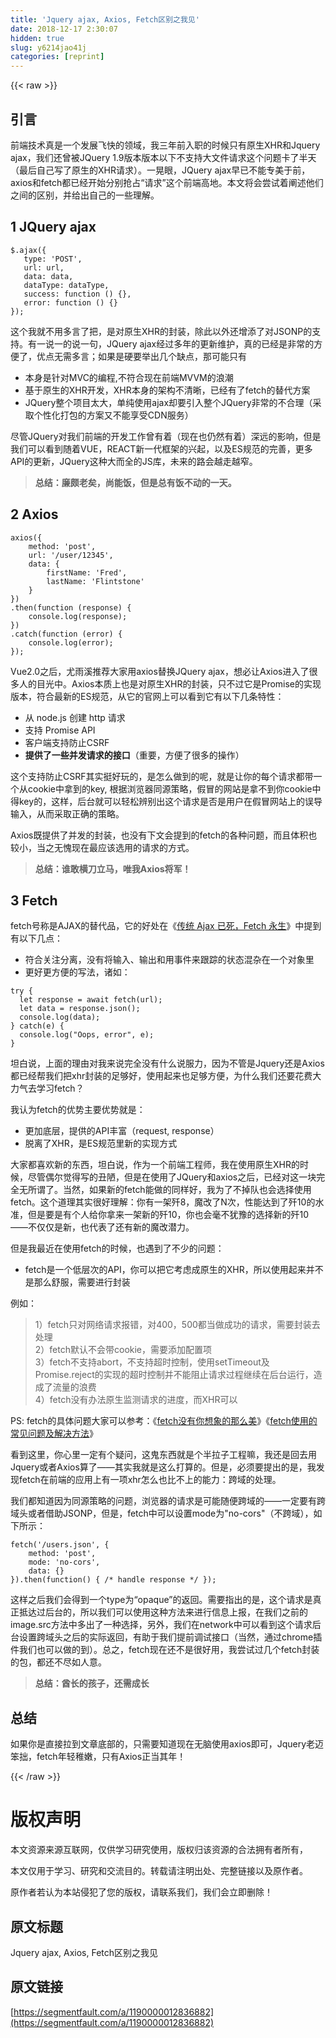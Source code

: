 ```yaml
---
title: 'Jquery ajax, Axios, Fetch区别之我见' 
date: 2018-12-17 2:30:07
hidden: true
slug: y6214jao41j
categories: [reprint]
---
```


{{< raw >}}

                    
<h2 id="articleHeader0">引言</h2>
<p>前端技术真是一个发展飞快的领域，我三年前入职的时候只有原生XHR和Jquery ajax，我们还曾被JQuery 1.9版本版本以下不支持大文件请求这个问题卡了半天（最后自己写了原生的XHR请求）。一晃眼，JQuery ajax早已不能专美于前，axios和fetch都已经开始分别抢占“请求”这个前端高地。本文将会尝试着阐述他们之间的区别，并给出自己的一些理解。</p>
<h2 id="articleHeader1">1 JQuery ajax</h2>
<div class="widget-codetool" style="display:none;">
      <div class="widget-codetool--inner">
      <span class="selectCode code-tool" data-toggle="tooltip" data-placement="top" title="" data-original-title="全选"></span>
      <span type="button" class="copyCode code-tool" data-toggle="tooltip" data-placement="top" data-clipboard-text="$.ajax({
   type: 'POST',
   url: url,
   data: data,
   dataType: dataType,
   success: function () {},
   error: function () {}
});" title="" data-original-title="复制"></span>
      <span type="button" class="saveToNote code-tool" data-toggle="tooltip" data-placement="top" title="" data-original-title="放进笔记"></span>
      </div>
      </div><pre class="hljs lua"><code>$.ajax({
   <span class="hljs-built_in">type</span>: <span class="hljs-string">'POST'</span>,
   url: url,
   data: data,
   dataType: dataType,
   success: <span class="hljs-function"><span class="hljs-keyword">function</span> <span class="hljs-params">()</span></span> {},
   <span class="hljs-built_in">error</span>: <span class="hljs-function"><span class="hljs-keyword">function</span> <span class="hljs-params">()</span></span> {}
});</code></pre>
<p>这个我就不用多言了把，是对原生XHR的封装，除此以外还增添了对JSONP的支持。有一说一的说一句，JQuery ajax经过多年的更新维护，真的已经是非常的方便了，优点无需多言；如果是硬要举出几个缺点，那可能只有</p>
<ul>
<li>本身是针对MVC的编程,不符合现在前端MVVM的浪潮</li>
<li>基于原生的XHR开发，XHR本身的架构不清晰，已经有了fetch的替代方案</li>
<li>JQuery整个项目太大，单纯使用ajax却要引入整个JQuery非常的不合理（采取个性化打包的方案又不能享受CDN服务）</li>
</ul>
<p>尽管JQuery对我们前端的开发工作曾有着（现在也仍然有着）深远的影响，但是我们可以看到随着VUE，REACT新一代框架的兴起，以及ES规范的完善，更多API的更新，JQuery这种大而全的JS库，未来的路会越走越窄。</p>
<blockquote><strong>总结：廉颇老矣，尚能饭，但是总有饭不动的一天。</strong></blockquote>
<h2 id="articleHeader2">2 Axios</h2>
<div class="widget-codetool" style="display:none;">
      <div class="widget-codetool--inner">
      <span class="selectCode code-tool" data-toggle="tooltip" data-placement="top" title="" data-original-title="全选"></span>
      <span type="button" class="copyCode code-tool" data-toggle="tooltip" data-placement="top" data-clipboard-text="axios({
    method: 'post',
    url: '/user/12345',
    data: {
        firstName: 'Fred',
        lastName: 'Flintstone'
    }
})
.then(function (response) {
    console.log(response);
})
.catch(function (error) {
    console.log(error);
});" title="" data-original-title="复制"></span>
      <span type="button" class="saveToNote code-tool" data-toggle="tooltip" data-placement="top" title="" data-original-title="放进笔记"></span>
      </div>
      </div><pre class="hljs scilab"><code>axios({
    method: <span class="hljs-string">'post'</span>,
    url: <span class="hljs-string">'/user/12345'</span>,
    data: {
        firstName: <span class="hljs-string">'Fred'</span>,
        lastName: <span class="hljs-string">'Flintstone'</span>
    }
})
.<span class="hljs-keyword">then</span>(<span class="hljs-function"><span class="hljs-keyword">function</span> <span class="hljs-params">(response)</span> {</span>
    console.<span class="hljs-built_in">log</span>(response);
})
.<span class="hljs-keyword">catch</span>(<span class="hljs-function"><span class="hljs-keyword">function</span> <span class="hljs-params">(error)</span> {</span>
    console.<span class="hljs-built_in">log</span>(<span class="hljs-built_in">error</span>);
});</code></pre>
<p>Vue2.0之后，尤雨溪推荐大家用axios替换JQuery ajax，想必让Axios进入了很多人的目光中。Axios本质上也是对原生XHR的封装，只不过它是Promise的实现版本，符合最新的ES规范，从它的官网上可以看到它有以下几条特性：</p>
<ul>
<li>从 node.js 创建 http 请求</li>
<li>支持 Promise API</li>
<li>客户端支持防止CSRF</li>
<li>
<strong>提供了一些并发请求的接口</strong>（重要，方便了很多的操作）</li>
</ul>
<p>这个支持防止CSRF其实挺好玩的，是怎么做到的呢，就是让你的每个请求都带一个从cookie中拿到的key, 根据浏览器同源策略，假冒的网站是拿不到你cookie中得key的，这样，后台就可以轻松辨别出这个请求是否是用户在假冒网站上的误导输入，从而采取正确的策略。</p>
<p>Axios既提供了并发的封装，也没有下文会提到的fetch的各种问题，而且体积也较小，当之无愧现在最应该选用的请求的方式。</p>
<blockquote><strong>总结：谁敢横刀立马，唯我Axios将军！</strong></blockquote>
<h2 id="articleHeader3">3 Fetch</h2>
<p>fetch号称是AJAX的替代品，它的好处在《<a href="https://github.com/camsong/blog/issues/2" rel="nofollow noreferrer" target="_blank">传统 Ajax 已死，Fetch 永生</a>》中提到有以下几点：</p>
<ul>
<li>符合关注分离，没有将输入、输出和用事件来跟踪的状态混杂在一个对象里</li>
<li>更好更方便的写法，诸如：</li>
</ul>
<div class="widget-codetool" style="display:none;">
      <div class="widget-codetool--inner">
      <span class="selectCode code-tool" data-toggle="tooltip" data-placement="top" title="" data-original-title="全选"></span>
      <span type="button" class="copyCode code-tool" data-toggle="tooltip" data-placement="top" data-clipboard-text="try {
  let response = await fetch(url);
  let data = response.json();
  console.log(data);
} catch(e) {
  console.log(&quot;Oops, error&quot;, e);
}" title="" data-original-title="复制"></span>
      <span type="button" class="saveToNote code-tool" data-toggle="tooltip" data-placement="top" title="" data-original-title="放进笔记"></span>
      </div>
      </div><pre class="hljs haskell"><code><span class="hljs-title">try</span> {
  <span class="hljs-keyword">let</span> response = await fetch(url);
  <span class="hljs-keyword">let</span> <span class="hljs-class"><span class="hljs-keyword">data</span> = response.json();</span>
  console.log(<span class="hljs-class"><span class="hljs-keyword">data</span>);</span>
} catch(e) {
  console.log(<span class="hljs-string">"Oops, error"</span>, e);
}</code></pre>
<p>坦白说，上面的理由对我来说完全没有什么说服力，因为不管是Jquery还是Axios都已经帮我们把xhr封装的足够好，使用起来也足够方便，为什么我们还要花费大力气去学习fetch？</p>
<p>我认为fetch的优势主要优势就是：</p>
<ul>
<li>更加底层，提供的API丰富（request, response）</li>
<li>脱离了XHR，是ES规范里新的实现方式</li>
</ul>
<p>大家都喜欢新的东西，坦白说，作为一个前端工程师，我在使用原生XHR的时候，尽管偶尔觉得写的丑陋，但是在使用了JQuery和axios之后，已经对这一块完全无所谓了。当然，如果新的fetch能做的同样好，我为了不掉队也会选择使用fetch。这个道理其实很好理解：你有一架歼8，魔改了N次，性能达到了歼10的水准，但是要是有个人给你拿来一架新的歼10，你也会毫不犹豫的选择新的歼10——不仅仅是新，也代表了还有新的魔改潜力。</p>
<p>但是我最近在使用fetch的时候，也遇到了不少的问题：</p>
<ul><li>fetch是一个低层次的API，你可以把它考虑成原生的XHR，所以使用起来并不是那么舒服，需要进行封装</li></ul>
<p>例如：</p>
<blockquote>1）fetch只对网络请求报错，对400，500都当做成功的请求，需要封装去处理<br>2）fetch默认不会带cookie，需要添加配置项<br>3）fetch不支持abort，不支持超时控制，使用setTimeout及Promise.reject的实现的超时控制并不能阻止请求过程继续在后台运行，造成了流量的浪费<br>4）fetch没有办法原生监测请求的进度，而XHR可以</blockquote>
<p>PS: fetch的具体问题大家可以参考：《<a href="http://undefinedblog.com/window-fetch-is-not-as-good-as-you-imagined/?utm_source=caibaojian.com" rel="nofollow noreferrer" target="_blank">fetch没有你想象的那么美</a>》《<a href="https://www.cnblogs.com/huilixieqi/p/6494380.html" rel="nofollow noreferrer" target="_blank">fetch使用的常见问题及解决方法</a>》</p>
<p>看到这里，你心里一定有个疑问，这鬼东西就是个半拉子工程嘛，我还是回去用Jquery或者Axios算了——其实我就是这么打算的。但是，必须要提出的是，我发现fetch在前端的应用上有一项xhr怎么也比不上的能力：跨域的处理。</p>
<p>我们都知道因为同源策略的问题，浏览器的请求是可能随便跨域的——一定要有跨域头或者借助JSONP，但是，fetch中可以设置mode为"no-cors"（不跨域），如下所示：</p>
<div class="widget-codetool" style="display:none;">
      <div class="widget-codetool--inner">
      <span class="selectCode code-tool" data-toggle="tooltip" data-placement="top" title="" data-original-title="全选"></span>
      <span type="button" class="copyCode code-tool" data-toggle="tooltip" data-placement="top" data-clipboard-text="fetch('/users.json', {
    method: 'post', 
    mode: 'no-cors',
    data: {}
}).then(function() { /* handle response */ });" title="" data-original-title="复制"></span>
      <span type="button" class="saveToNote code-tool" data-toggle="tooltip" data-placement="top" title="" data-original-title="放进笔记"></span>
      </div>
      </div><pre class="hljs less"><code><span class="hljs-selector-tag">fetch</span>(<span class="hljs-string">'/users.json'</span>, {
    <span class="hljs-attribute">method</span>: <span class="hljs-string">'post'</span>, 
    <span class="hljs-attribute">mode</span>: <span class="hljs-string">'no-cors'</span>,
    <span class="hljs-attribute">data</span>: {}
})<span class="hljs-selector-class">.then</span>(function() { <span class="hljs-comment">/* handle response */</span> });</code></pre>
<p>这样之后我们会得到一个type为“opaque”的返回。需要指出的是，这个请求是真正抵达过后台的，所以我们可以使用这种方法来进行信息上报，在我们之前的image.src方法中多出了一种选择，另外，我们在network中可以看到这个请求后台设置跨域头之后的实际返回，有助于我们提前调试接口（当然，通过chrome插件我们也可以做的到）。总之，fetch现在还不是很好用，我尝试过几个fetch封装的包，都还不尽如人意。</p>
<blockquote><strong>总结：酋长的孩子，还需成长</strong></blockquote>
<h2 id="articleHeader4">总结</h2>
<p>如果你是直接拉到文章底部的，只需要知道现在无脑使用axios即可，Jquery老迈笨拙，fetch年轻稚嫩，只有Axios正当其年！</p>

                
{{< /raw >}}

# 版权声明
本文资源来源互联网，仅供学习研究使用，版权归该资源的合法拥有者所有，

本文仅用于学习、研究和交流目的。转载请注明出处、完整链接以及原作者。

原作者若认为本站侵犯了您的版权，请联系我们，我们会立即删除！

## 原文标题
Jquery ajax, Axios, Fetch区别之我见

## 原文链接
[https://segmentfault.com/a/1190000012836882](https://segmentfault.com/a/1190000012836882)


